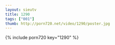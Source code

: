 ```yaml
--- 
layout: sieutv
title: 1290
tags: ["001"]
thumb: http://porn720.net/video/1290/poster.jpg
---
```

{% include porn720 key="1290" %} 
